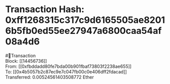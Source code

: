 
Transaction Hash: 0xff1268315c317c9d6165505ae82016b5fb0ed55ee27947a6800caa54af08a4d6
====================================================================================
  
#💸Transaction  
Block: [[14456736]]  
From: [[0xfbddadd80fe7bda00b901fbaf73803f2238ae655]]  
To: [[0x4b5057b2c87ec9e7c047fb00c0e406dff2fdacad]]  
Transferred: 0.00524561403508772 Ether